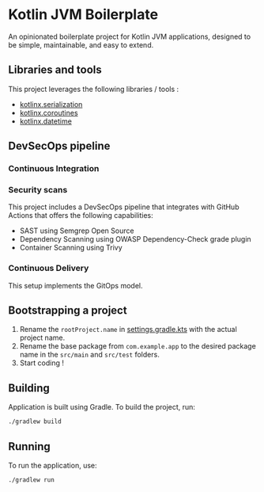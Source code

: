 # Kotlin JVM Boilerplate

An opinionated boilerplate project for Kotlin JVM applications, designed to be simple, maintainable, and easy to extend.

## Libraries and tools

This project leverages the following libraries / tools :

- [kotlinx.serialization](https://github.com/Kotlin/kotlinx.serialization)
- [kotlinx.coroutines](https://github.com/Kotlin/kotlinx.coroutines)
- [kotlinx.datetime](https://github.com/Kotlin/kotlinx-datetime)

## DevSecOps pipeline

### Continuous Integration

### Security scans

This project includes a DevSecOps pipeline that integrates with GitHub Actions that offers the following capabilities:

- SAST using Semgrep Open Source
- Dependency Scanning using OWASP Dependency-Check grade plugin
- Container Scanning using Trivy

### Continuous Delivery

This setup implements the GitOps model. 

## Bootstrapping a project

1. Rename the `rootProject.name` in [settings.gradle.kts](./settings.gradle.kts) with the actual project name.
2. Rename the base package from `com.example.app` to the desired package name in the `src/main` and `src/test` folders.
3. Start coding !

## Building

Application is built using Gradle. To build the project, run:

```sh
./gradlew build
```

## Running

To run the application, use:

```sh
./gradlew run
```
